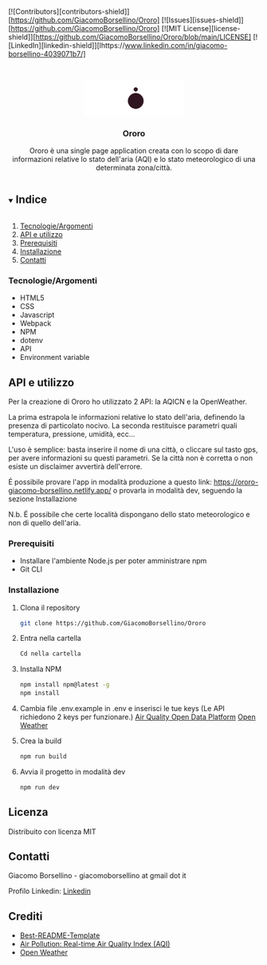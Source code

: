 [![Contributors][contributors-shield]][https://github.com/GiacomoBorsellino/Ororo]
[![Issues][issues-shield]][https://github.com/GiacomoBorsellino/Ororo]
[![MIT License][license-shield]][https://github.com/GiacomoBorsellino/Ororo/blob/main/LICENSE]
[![LinkedIn][linkedin-shield]][lhttps://www.linkedin.com/in/giacomo-borsellino-4039071b7/]

<br />
<p align="center">
  <a href="https://github.com/GiacomoBorsellino/Ororo">
    <img src="/build/images/ororo-logo.png" alt="Logo" width="200">
  </a>

  <h3 align="center">Ororo</h3>

  <p align="center">
    Ororo è una single page application creata con lo scopo di dare informazioni relative lo stato dell'aria (AQI) e lo stato meteorologico di una determinata zona/città.

  </p>
</p>

<details open="open">
  <summary><h2 style="display: inline-block">Indice</h2></summary>
  <ol>
    <li><a href="#Tecnologie/Argomenti">Tecnologie/Argomenti</a></li>
    <li><a href="#API e utilizzo">API e utilizzo</a></li>
    <li><a href="#Prerequisiti">Prerequisiti</a></li>
    <li><a href="#Installazione">Installazione</a></li>
    <li><a href="#Contatti">Contatti</a></li>
  </ol>
</details>

### Tecnologie/Argomenti

* HTML5
* CSS
* Javascript
* Webpack
* NPM
* dotenv
* API
* Environment&nbsp;variable

## API e utilizzo
Per la creazione di Ororo ho utilizzato 2 API: 
la AQICN e la OpenWeather.

La prima estrapola le informazioni relative lo stato dell'aria, definendo la presenza di particolato nocivo.
La seconda restituisce parametri quali temperatura, pressione, umidità, ecc...

L'uso è semplice: basta inserire il nome di una città, o cliccare sul tasto gps, per avere informazioni su questi parametri.
Se la città non è corretta o non esiste un disclaimer avvertirà dell'errore.

É possibile provare l'app in modalità produzione a questo link: https://ororo-giacomo-borsellino.netlify.app/
o provarla in modalità dev, seguendo la sezione Installazione

N.b. É possibile che certe località dispongano dello stato meteorologico e non di quello dell'aria.

### Prerequisiti

* Installare l'ambiente Node.js per poter amministrare npm
* Git CLI

### Installazione

1. Clona il repository

   ```sh
   git clone https://github.com/GiacomoBorsellino/Ororo
   ```

2. Entra nella cartella

   ```sh
   Cd nella cartella
   ```

3. Installa NPM

   ```sh
   npm install npm@latest -g
   npm install 
   ```

4. Cambia file .env.example in .env e inserisci le tue keys
   (Le API richiedono 2 keys per funzionare.)
[Air Quality Open Data Platform](https://aqicn.org/data-platform/token/#/)
[Open Weather](https://home.openweathermap.org/)

5. Crea la build

   ```sh
   npm run build
   ```

6. Avvia il progetto in modalità dev

   ```sh
   npm run dev
   ```

## Licenza

Distribuito con licenza MIT

## Contatti

Giacomo Borsellino - giacomoborsellino at gmail dot it

Profilo Linkedin: [Linkedin](https://www.linkedin.com/in/giacomo-borsellino-4039071b7/)

## Crediti

* [Best-README-Template](https://github.com/othneildrew/Best-README-Template)
* [Air Pollution: Real-time Air Quality Index (AQI)](https://aqicn.org/)
* [Open Weather](https://home.openweathermap.org/)

